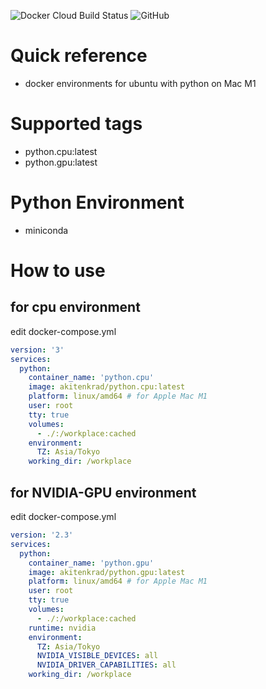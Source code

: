 <img alt="Docker Cloud Build Status" src="https://img.shields.io/docker/cloud/build/akitenkrad/python.cpu?style=for-the-badge"> <img alt="GitHub" src="https://img.shields.io/github/license/akitenkrad/docker-python?style=for-the-badge">

# Quick reference
- docker environments for ubuntu with python on Mac M1

# Supported tags
- python.cpu:latest
- python.gpu:latest

# Python Environment
- miniconda

# How to use

## for cpu environment

edit docker-compose.yml

```yaml
version: '3'
services:
  python:
    container_name: 'python.cpu'
    image: akitenkrad/python.cpu:latest
    platform: linux/amd64 # for Apple Mac M1
    user: root
    tty: true
    volumes:
      - ./:/workplace:cached
    environment:
      TZ: Asia/Tokyo
    working_dir: /workplace
```

## for NVIDIA-GPU environment

edit docker-compose.yml

```yaml
version: '2.3'
services:
  python:
    container_name: 'python.gpu'
    image: akitenkrad/python.gpu:latest
    platform: linux/amd64 # for Apple Mac M1
    user: root
    tty: true
    volumes:
      - ./:/workplace:cached
    runtime: nvidia 
    environment:
      TZ: Asia/Tokyo
      NVIDIA_VISIBLE_DEVICES: all
      NVIDIA_DRIVER_CAPABILITIES: all
    working_dir: /workplace
```

